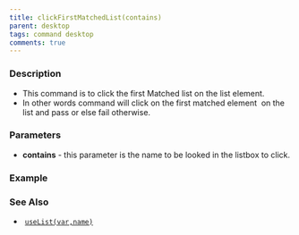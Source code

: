 ```yaml
---
title: clickFirstMatchedList(contains)
parent: desktop
tags: command desktop
comments: true
---
```


### Description

- This command is to click the first Matched list on the list element.
- In other words command will click on the first matched element  on the list and pass or else fail otherwise.

### Parameters

- **contains** -  this parameter is the name to be looked in the listbox to click.

### Example

### See Also

-  [`useList(var,name)`](useList(var,name))